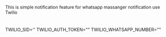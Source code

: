This is simple notification feature for whatsapp massanger notification use Twilio 

#
TWILIO_SID=''
TWILIO_AUTH_TOKEN=""
TWILIO_WHATSAPP_NUMBER=""

